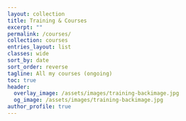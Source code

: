 ```yaml
---
layout: collection
title: Training & Courses
excerpt: ""
permalink: /courses/
collection: courses
entries_layout: list
classes: wide
sort_by: date
sort_order: reverse
tagline: All my courses (ongoing)
toc: true
header:
  overlay_image: /assets/images/training-backimage.jpg
  og_image: /assets/images/training-backimage.jpg
author_profile: true
---
```

